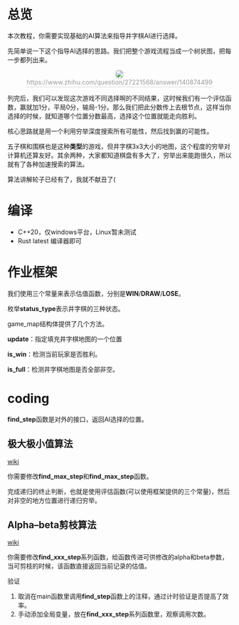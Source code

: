 # 总览

本次教程，你需要实现基础的AI算法来指导井字棋AI进行选择。

先简单说一下这个指导AI选择的思路。我们把整个游戏流程当成一个树状图，把每一步都列出来。

<center>    <img style="border-radius: 0.3125em;    box-shadow: 0 2px 4px 0 rgba(34,36,38,.12),0 2px 10px 0 rgba(34,36,38,.08);"     src="https://pic1.zhimg.com/80/v2-71463a9b4164037bfa560428a380f414_720w.jpg?source=1940ef5c">    <br>    <div style="color:orange; border-bottom: 1px solid #d9d9d9;    display: inline-block;    color: #999;    padding: 2px;">https://www.zhihu.com/question/27221568/answer/140874499</div> </center>

列完后，我们可以发现这次游戏不同选择啊的不同结果，这时候我们有一个评估函数，赢就加1分，平局0分，输局-1分。那么我们把此分数传上去根节点，这样当你选择的时候，就知道哪个位置分数最高，选择这个位置就能走向胜利。

核心思路就是用一个利用穷举深度搜索所有可能性，然后找到赢的可能性。

五子棋和围棋也是这种**类型**的游戏，但井字棋3x3大小的地图，这个程度的穷举对计算机还算友好。其余两种，大家都知道棋盘有多大了，穷举出来能跑很久，所以就有了各种加速搜索的算法。

算法讲解轮子已经有了，我就不献丑了(

# 编译

* C++20，仅windows平台，Linux暂未测试
* Rust latest 编译器即可

# 作业框架

我们使用三个常量来表示估值函数，分别是**WIN**/**DRAW**/**LOSE**。

枚举**status_type**表示井字棋的三种状态。

game_map结构体提供了几个方法。

**update**：指定填充井字棋地图的一个位置

**is_win**：检测当前玩家是否胜利。

**is_full**：检测井字棋地图是否全部非空。

# coding

**find_step**函数是对外的接口，返回AI选择的位置。

## 极大极小值算法

[wiki](https://en.wikipedia.org/wiki/Minimax)

你需要修改**find_max_step**和**find_max_step**函数。

完成递归的终止判断，也就是使用评估函数(可以使用框架提供的三个常量)，然后对非空的地方位置进行递归穷举。

## Alpha–beta剪枝算法

[wiki](https://en.wikipedia.org/wiki/Alpha%E2%80%93beta_pruning)

你需要修改**find_xxx_step**系列函数，给函数传进可供修改的alpha和beta参数，当可剪枝的时候，该函数直接返回当前记录的估值。

验证

1. 取消在main函数里调用**find_step**函数上的注释，通过计时验证是否提高了效率。
2. 手动添加全局变量，放在**find_xxx_step**系列函数里，观察调用次数。